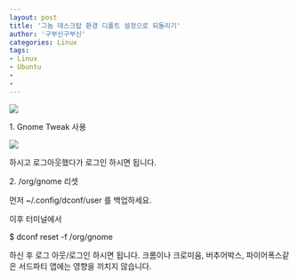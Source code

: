 ```yaml
---
layout: post
title: '그놈 데스크탑 환경 디폴트 설정으로 되돌리기'
author: '구부신구부신'
categories: Linux
tags:
- Linux
- Ubuntu
-
- 
---
```



<script> location.href='https://cafe.naver.com/develoid/866418' ; </script>

<p><img src="https://cafeptthumb-phinf.pstatic.net/MjAxOTA0MTVfMjgz/MDAxNTU1MjYwMTAwNDE4.1HO2uYWst6bDHPlbGFn4RBVh7LKTLfWg0cLsDCEo0Ksg.0F-FMIXUREoq9fwDHvPl9bW_9LpbREdRzGEWA1EFxvkg.PNG.kkw2821/%EB%94%94%EB%B2%A8%EB%A1%9C%EC%9D%B4%EB%93%9C_%EA%B8%80%EC%96%91%EC%8B%9D_%EB%94%94%ED%8F%B4%ED%8A%B8.png?type=w740"></p>
<p>1. Gnome Tweak 사용</p>
<p><img src="https://cafeptthumb-phinf.pstatic.net/MjAxOTA0MjlfMjUy/MDAxNTU2NTM0MTc1NzY5.-SYB8QOHK4foDRJTyKtc6g4eKj6Z703LgdrYDY8XHsIg.cg2_cRglN0ovuMVzYI4cub6lwUXZVwoKoe8PXI4jQ7sg.PNG.dominant4u/%EC%8A%A4%ED%81%AC%EB%A6%B0%EC%83%B7%2C_2019-04-29_19-35-54.png?type=w740"></p>
<p>하시고 로그아웃했다가 로그인 하시면 됩니다.&nbsp;</p>
<p>2. /org/gnome 리셋</p>
<p>먼저 ~/.config/dconf/user 를 백업하세요.&nbsp;</p>
<p>이후 터미널에서&nbsp;</p>
<p>$ dconf reset -f /org/gnome&nbsp;</p>
<p>하신 후 로그 아웃/로그인 하시면 됩니다.&nbsp;크롬이나 크로미움, 버추어박스, 파이어폭스같은&nbsp;서드파티 앱에는 영향을 끼치지 않습니다.&nbsp;</p>

